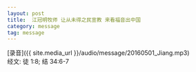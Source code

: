 ```yaml
---
layout: post
title:  江冠明牧师 让从未得之民宣教 来看福音出中国
category: message
tag: message
---
```


[录音]({{ site.media_url }}/audio/message/20160501_Jiang.mp3)  
经文: 徒 1:8; 结 34:6-7
